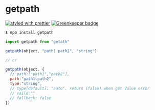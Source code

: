 # getpath

[![styled with prettier](https://img.shields.io/badge/styled_with-prettier-ff69b4.svg)](https://github.com/prettier/prettier)
[![Greenkeeper badge](https://badges.greenkeeper.io/alexjoverm/typescript-library-starter.svg)](https://greenkeeper.io/)

``` bash
$ npm install getpath
```

``` javascript
import getpath from "getath"

getpath(object, "path1.path2", "string")

// or 

getpath(object, {
  // path:["path1","path2"],
  path:"path1.path2",
  type:"string",
  // type[default]: "auto", return (false) when get Value error
  // vaild:""
  // fallback: false 
})

```